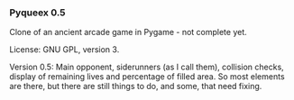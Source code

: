 ### Pyqueex 0.5

Clone of an ancient arcade game in Pygame - not complete yet.

License: GNU GPL, version 3.

Version 0.5: Main opponent, siderunners (as I call them), collision checks, display of remaining lives and percentage of filled area. So most elements are there, but there are still things to do, and some, that need fixing.
